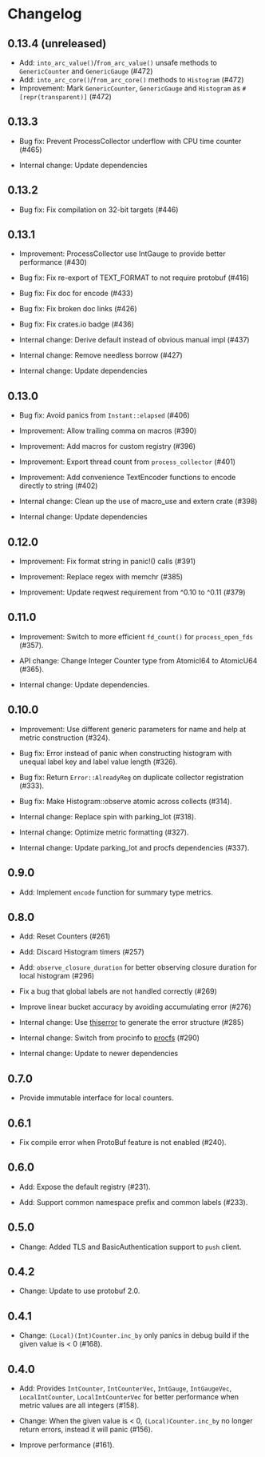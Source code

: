 # Changelog

## 0.13.4 (unreleased)

- Add: `into_arc_value()`/`from_arc_value()` unsafe methods to `GenericCounter` and `GenericGauge` (#472)
- Add: `into_arc_core()`/`from_arc_core()` methods to `Histogram` (#472)
- Improvement: Mark `GenericCounter`, `GenericGauge` and `Histogram` as `#[repr(transparent)]` (#472)

## 0.13.3

- Bug fix: Prevent ProcessCollector underflow with CPU time counter (#465)

- Internal change: Update dependencies

## 0.13.2

- Bug fix: Fix compilation on 32-bit targets (#446)

## 0.13.1

- Improvement: ProcessCollector use IntGauge to provide better performance (#430)

- Bug fix: Fix re-export of TEXT_FORMAT to not require protobuf (#416)

- Bug fix: Fix doc for encode (#433)

- Bug fix: Fix broken doc links (#426)

- Bug fix: Fix crates.io badge (#436)

- Internal change: Derive default instead of obvious manual impl (#437)

- Internal change: Remove needless borrow (#427)

- Internal change: Update dependencies

## 0.13.0

- Bug fix: Avoid panics from `Instant::elapsed` (#406)

- Improvement: Allow trailing comma on macros (#390)

- Improvement: Add macros for custom registry (#396)

- Improvement: Export thread count from `process_collector` (#401)

- Improvement: Add convenience TextEncoder functions to encode directly to string (#402)

- Internal change: Clean up the use of macro_use and extern crate (#398)

- Internal change: Update dependencies

## 0.12.0

 - Improvement: Fix format string in panic!() calls (#391)

 - Improvement: Replace regex with memchr (#385)

 - Improvement: Update reqwest requirement from ^0.10 to ^0.11 (#379)

## 0.11.0

- Improvement: Switch to more efficient `fd_count()` for `process_open_fds` (#357).

- API change: Change Integer Counter type from AtomicI64 to AtomicU64 (#365).

- Internal change: Update dependencies.

## 0.10.0

- Improvement: Use different generic parameters for name and help at metric construction (#324).

- Bug fix: Error instead of panic when constructing histogram with unequal label key and label value length (#326).

- Bug fix: Return `Error::AlreadyReg` on duplicate collector registration (#333).

- Bug fix: Make Histogram::observe atomic across collects (#314).

- Internal change: Replace spin with parking_lot (#318).

- Internal change: Optimize metric formatting (#327).

- Internal change: Update parking_lot and procfs dependencies (#337).

## 0.9.0

- Add: Implement `encode` function for summary type metrics. 

## 0.8.0

- Add: Reset Counters (#261)

- Add: Discard Histogram timers (#257)

- Add: `observe_closure_duration` for better observing closure duration for local histogram (#296)

- Fix a bug that global labels are not handled correctly (#269)

- Improve linear bucket accuracy by avoiding accumulating error (#276)

- Internal change: Use [thiserror](https://docs.rs/thiserror) to generate the error structure (#285)

- Internal change: Switch from procinfo to [procfs](https://docs.rs/procfs) (#290)

- Internal change: Update to newer dependencies

## 0.7.0

- Provide immutable interface for local counters.

## 0.6.1

- Fix compile error when ProtoBuf feature is not enabled (#240).

## 0.6.0

- Add: Expose the default registry (#231).

- Add: Support common namespace prefix and common labels (#233).

## 0.5.0

- Change: Added TLS and BasicAuthentication support to `push` client.

## 0.4.2

- Change: Update to use protobuf 2.0.

## 0.4.1

- Change: `(Local)(Int)Counter.inc_by` only panics in debug build if the given value is < 0 (#168).

## 0.4.0

- Add: Provides `IntCounter`, `IntCounterVec`, `IntGauge`, `IntGaugeVec`, `LocalIntCounter`, `LocalIntCounterVec` for better performance when metric values are all integers (#158).

- Change: When the given value is < 0, `(Local)Counter.inc_by` no longer return errors, instead it will panic (#156).

- Improve performance (#161).
